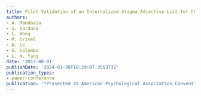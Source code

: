 ```yaml
---
title: Pilot Validation of an Internalized Stigma Adjective List for CHR Individuals
authors:
- A. Mandavia
- S. Sardana
- L. Wong
- M. Grivel
- A. Le
- S. Colombo
- L. H. Yang
date: '2017-08-01'
publishDate: '2024-01-30T18:29:07.355373Z'
publication_types:
- paper-conference
publication: '*Presented at American Psychological Association Convention*'
---
```

